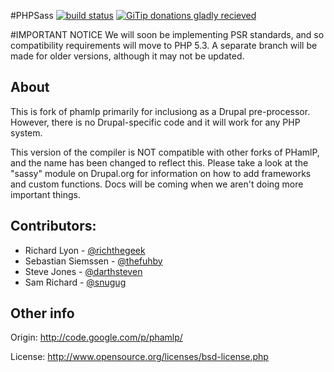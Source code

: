 #PHPSass [![build status](https://travis-ci.org/richthegeek/phpsass.png)](https://travis-ci.org/richthegeek/phpsass)  [![GiTip donations gladly recieved](https://www.gittip.com/assets/8.0.15/logo.png)](https://www.gittip.com/richthegeek/)

#IMPORTANT NOTICE
We will soon be implementing PSR standards, and so compatibility requirements will move to PHP 5.3. A separate branch will be made for older versions, although it may not be updated.

## About
This is fork of phamlp primarily for inclusiong as a Drupal pre-processor.
However, there is no Drupal-specific code and it will work for any PHP system.

This version of the compiler is NOT compatible with other forks of PHamlP, and
the name has been changed to reflect this. Please take a look at the "sassy"
module on Drupal.org for information on how to add frameworks and custom
functions. Docs will be coming when we aren't doing more important things.

## Contributors:
 * Richard Lyon - [@richthegeek](https://github.com/richthegeek)
 * Sebastian Siemssen - [@thefuhby](https://twitter.com/thefubhy)
 * Steve Jones - [@darthsteven](https://github.com/darthsteven)
 * Sam Richard - [@snugug](https://github.com/snugug)

## Other info
Origin: <http://code.google.com/p/phamlp/>

License: <http://www.opensource.org/licenses/bsd-license.php>

